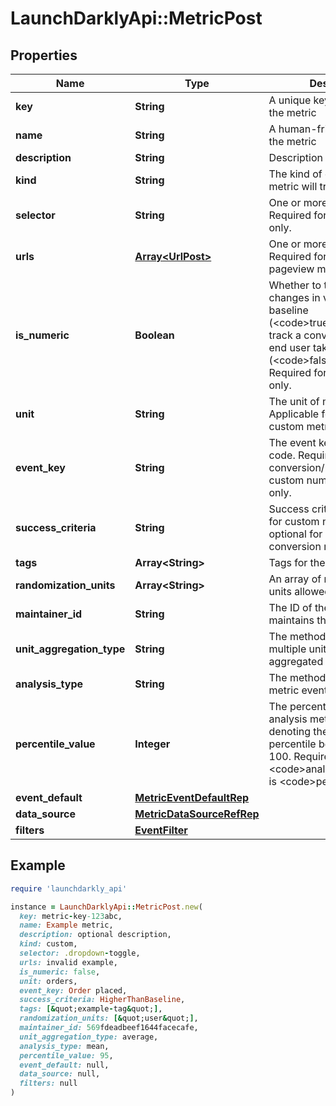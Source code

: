 # LaunchDarklyApi::MetricPost

## Properties

| Name | Type | Description | Notes |
| ---- | ---- | ----------- | ----- |
| **key** | **String** | A unique key to reference the metric |  |
| **name** | **String** | A human-friendly name for the metric | [optional] |
| **description** | **String** | Description of the metric | [optional] |
| **kind** | **String** | The kind of event your metric will track |  |
| **selector** | **String** | One or more CSS selectors. Required for click metrics only. | [optional] |
| **urls** | [**Array&lt;UrlPost&gt;**](UrlPost.md) | One or more target URLs. Required for click and pageview metrics only. | [optional] |
| **is_numeric** | **Boolean** | Whether to track numeric changes in value against a baseline (&lt;code&gt;true&lt;/code&gt;) or to track a conversion when an end user takes an action (&lt;code&gt;false&lt;/code&gt;). Required for custom metrics only. | [optional] |
| **unit** | **String** | The unit of measure. Applicable for numeric custom metrics only. | [optional] |
| **event_key** | **String** | The event key to use in your code. Required for custom conversion/binary and custom numeric metrics only. | [optional] |
| **success_criteria** | **String** | Success criteria. Required for custom numeric metrics, optional for custom conversion metrics. | [optional] |
| **tags** | **Array&lt;String&gt;** | Tags for the metric | [optional] |
| **randomization_units** | **Array&lt;String&gt;** | An array of randomization units allowed for this metric | [optional] |
| **maintainer_id** | **String** | The ID of the member who maintains this metric | [optional] |
| **unit_aggregation_type** | **String** | The method by which multiple unit event values are aggregated | [optional] |
| **analysis_type** | **String** | The method for analyzing metric events | [optional] |
| **percentile_value** | **Integer** | The percentile for the analysis method. An integer denoting the target percentile between 0 and 100. Required when &lt;code&gt;analysisType&lt;/code&gt; is &lt;code&gt;percentile&lt;/code&gt;. | [optional] |
| **event_default** | [**MetricEventDefaultRep**](MetricEventDefaultRep.md) |  | [optional] |
| **data_source** | [**MetricDataSourceRefRep**](MetricDataSourceRefRep.md) |  | [optional] |
| **filters** | [**EventFilter**](EventFilter.md) |  | [optional] |

## Example

```ruby
require 'launchdarkly_api'

instance = LaunchDarklyApi::MetricPost.new(
  key: metric-key-123abc,
  name: Example metric,
  description: optional description,
  kind: custom,
  selector: .dropdown-toggle,
  urls: invalid example,
  is_numeric: false,
  unit: orders,
  event_key: Order placed,
  success_criteria: HigherThanBaseline,
  tags: [&quot;example-tag&quot;],
  randomization_units: [&quot;user&quot;],
  maintainer_id: 569fdeadbeef1644facecafe,
  unit_aggregation_type: average,
  analysis_type: mean,
  percentile_value: 95,
  event_default: null,
  data_source: null,
  filters: null
)
```

